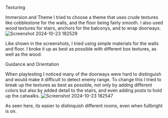 Texturing

Immersion and Theme
I tried to choose a theme that uses crude textures like cobblestone for the walls, and the floor being fairly smooth. I also used wood textures for stairs, anchors for the balconys, and to wrap doorways. 
![Screenshot 2024-10-23 182529](https://github.com/user-attachments/assets/5cc8eaee-be60-4fc1-a544-b211e7b5d9e9)

Like shown in the screenshots, I tried using simple materials for the walls and floor. I broke it up as best as possible with different box textures, as well as the wood. 




Guidance and Orientation

When playtesting I noticed many of the doorways were hard to distinguish and would make it difficult to detect enemy range. To change this I tried to break up the textures as best as possible, not only by adding different colors but also by added detail to the stairs, and even adding posts to hold up the catwalks.
![Screenshot 2024-10-23 182547](https://github.com/user-attachments/assets/94f5ccc8-04c6-4f2c-953a-5e34dcd18929)

As seen here, its easier to distinquish different rooms, even when fullbright is on. 
